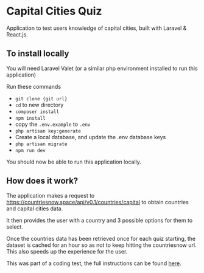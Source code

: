 # Capital Cities Quiz

Application to test users knowledge of capital cities, built with Laravel & React.js.

## To install locally

You will need Laravel Valet (or a similar php environment installed to run this application)

Run these commands
- `git clone {git url}`
- `cd` to new directory
- `composer install`
- `npm install`
- copy the `.env.example` to `.env`
- `php artisan key:generate`
- Create a local database, and update the .env database keys
- `php artisan migrate`
- `npm run dev`

You should now be able to run this application locally.

## How does it work?

The application makes a request to https://countriesnow.space/api/v0.1/countries/capital to obtain countries and capital cities data.

It then provides the user with a country and 3 possible options for them to select.

Once the countries data has been retrieved once for each quiz starting, the dataset is cached for an hour so as not to keep hitting the countriesnow url.  This also speeds up the experience for the user.

This was part of a coding test, the full instructions can be found [here](software-engineer-php-v4.docx). 
